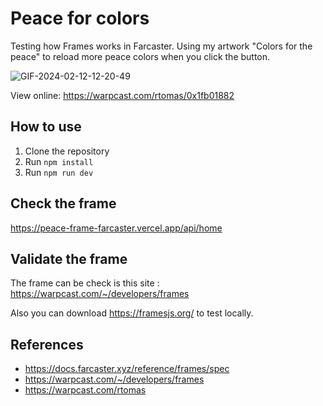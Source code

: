 # Peace for colors

Testing how Frames works in Farcaster. Using my artwork "Colors for the peace" to reload more peace colors when you click the button.

![GIF-2024-02-12-12-20-49](https://github.com/rtomas/peace-frame-farcaster/assets/944960/9e571819-6b13-45dd-91eb-954172782761)

View online: https://warpcast.com/rtomas/0x1fb01882

## How to use

1. Clone the repository
2. Run `npm install`
3. Run `npm run dev`

## Check the frame

https://peace-frame-farcaster.vercel.app/api/home

## Validate the frame

The frame can be check is this site : https://warpcast.com/~/developers/frames

Also you can download https://framesjs.org/ to test locally.

## References

-   https://docs.farcaster.xyz/reference/frames/spec
-   https://warpcast.com/~/developers/frames
-   https://warpcast.com/rtomas
